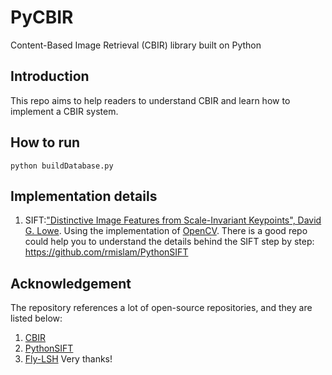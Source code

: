 # PyCBIR
Content-Based Image Retrieval (CBIR) library built on Python
## Introduction
This repo aims to help readers to understand CBIR and learn how to implement a CBIR system.
## How to run
```
python buildDatabase.py
```
## Implementation details
1. SIFT:["Distinctive Image Features from Scale-Invariant Keypoints", David G. Lowe](https://www.cs.ubc.ca/~lowe/papers/ijcv04.pdf). Using the implementation of [OpenCV](https://docs.opencv.org/4.x/da/df5/tutorial_py_sift_intro.html). There is a good repo could help you to understand the details behind the SIFT step by step: https://github.com/rmislam/PythonSIFT

## Acknowledgement
The repository references a lot of open-source repositories, and they are listed below:
1. [CBIR](https://github.com/pochih/CBIR)
2. [PythonSIFT](https://github.com/rmislam/PythonSIFT)
3. [Fly-LSH](https://github.com/tian-kun/Fly-LSH)
Very thanks!
